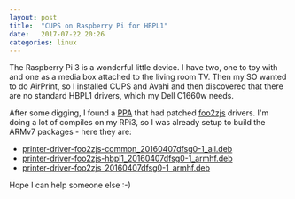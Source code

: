 ```yaml
---
layout: post
title:  "CUPS on Raspberry Pi for HBPL1"
date:   2017-07-22 20:26
categories: linux
---
```


The Raspberry Pi 3 is a wonderful little device. I have two, one to toy with and
one as a media box attached to the living room TV. Then my SO wanted to do AirPrint,
so I installed CUPS and Avahi and then discovered that there are no standard HBPL1
drivers, which my Dell C1660w needs.

After some digging, I found a [PPA](https://launchpad.net/~nicholson-mark/+archive/ubuntu/ppa)
that had patched [foo2zjs](http://foo2zjs.rkkda.com/) drivers. I'm doing a lot of compiles
on my RPi3, so I was already setup to build the ARMv7 packages - here they are:

- [printer-driver-foo2zjs-common_20160407dfsg0-1_all.deb](/deb/printer-driver-foo2zjs-common_20160407dfsg0-1_all.deb)
- [printer-driver-foo2zjs-hbpl1_20160407dfsg0-1_armhf.deb](/deb/printer-driver-foo2zjs-hbpl1_20160407dfsg0-1_armhf.deb)
- [printer-driver-foo2zjs_20160407dfsg0-1_armhf.deb](/deb/printer-driver-foo2zjs_20160407dfsg0-1_armhf.deb)

Hope I can help someone else :-)
